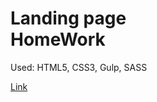 <h1><strong>Landing page</strong> <br>HomeWork</h1>



<p>Used: HTML5, CSS3, Gulp, SASS</p>

<p><a href="https://scandy5.github.io/have-a-good-day/app/">Link</a></p>
